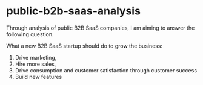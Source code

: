 # public-b2b-saas-analysis
Through analysis of public B2B SaaS companies, I am aiming to answer the following question. 

What a new B2B SaaS startup should do to grow the business: 
1. Drive marketing,
2. Hire more sales, 
3. Drive consumption and customer satisfaction through customer success
4. Build new features
